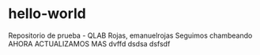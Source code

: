 # hello-world
Repositorio de prueba - QLAB
Rojas, emanuelrojas
Seguimos chambeando
 AHORA ACTUALIZAMOS MAS
dvffd
dsdsa
dsfsdf
